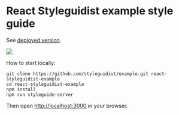 # React Styleguidist example style guide

See [deployed version](http://react-styleguidist.js.org/).

![](http://wow.sapegin.me/3q0F1Y1P321k/Image%202016-04-12%20at%207.25.03%20PM.png)

How to start locally:

```
git clone https://github.com/styleguidist/example.git react-styleguidist-example
cd react-styleguidist-example
npm install
npm run styleguide-server
```

Then open [http://localhost:3000](http://localhost:3000) in your browser.
